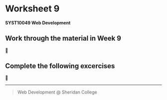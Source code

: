 # Worksheet 9
#### SYST10049 Web Development

## Work through the material in Week 9

:construction:

## Complete the following excercises

:construction:







---

> Web Development @ Sheridan College

